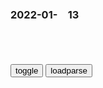 ### 2022-01-　13

```note
```

<table id="tbc" style="white-space:pre-wrap">
</table>
<button onclick="toggleb()">toggle</button>
<button onclick="loadparse()">loadparse</button>
<br>
<!-- 🌸<br>🍅-　-🍑<hr>🍀 -->
<pre>
<textarea rows="30" cols="100" style="display: none" id="tar">

<font size="2"><b>
总统当得太窝囊！拜登玩不过特朗普想掀桌子，欲修改投票z度</b></font><br>
https://mbd.baidu.com/newspage/data/landingsuper?context=%7B%22nid%22%3A%22news_10107901365926518500%22%7D&n_type=-1&p_from=-1

<font size="1" style="color:#DCDCDC"><b>2022/1/13 下午10:30:00</b></font><br>

<font size="2"><b>
为什么是特朗普崇拜普j，而不是普j崇拜特朗普？</b></font><br>
https://baijiahao.baidu.com/s?id=1646712931595720760&wfr=spider&for=pc

<font size="1" style="color:#DCDCDC"><b>2022/1/13 下午10:29:40</b></font><br>

<font size="2"><b>
宋神宗为何感叹：“快意事做不得一件”？此话又被谁怒怼了回去？_章惇</b></font><br>
https://www.sohu.com/a/388357699_719098

<font size="1" style="color:#DCDCDC"><b>2022/1/13 下午10:33:02</b></font><br>

<font size="2"><b>
被误读的宋朝：空谈“法治” 专z程度远高于h唐 _文化_腾讯网</b></font><br>
https://cul.qq.com/a/20140516/031122.htm

<font size="1" style="color:#DCDCDC"><b>2022/1/13 下午10:35:10</b></font><br>

天才王子，赤字gj振兴术。
https://i0.hdslb.com/bfs/feed-admin/2b52df4ddce006514a2186e2f5152d638a45053a.png
https://i0.hdslb.com/bfs/feed-admin/2b52df4ddce006514a2186e2f5152d638a45053a.png@880w_388h_1c_95q.jpg

<font size="2"><b>
第二代卫生纸加热器_哔哩哔哩_bilibili</b></font><br>
https://www.bilibili.com/video/BV12R4y1g7bB

https://i1.hdslb.com/bfs/archive/352f2e072cd382e7e5aab7e3e8d2f824b3c08242.jpg
https://i1.hdslb.com/bfs/archive/352f2e072cd382e7e5aab7e3e8d2f824b3c08242.jpg@640w_400h_100Q_1c.webp
https://boss.hdslb.com/videoshotpvhdboss/483454848_66782b-0001.jpg

<font size="1" style="color:#DCDCDC"><b>2022/1/13 下午9:29:50</b></font><br>

<font size="2"><b>
zg龙翻译成英语是loong，为什么仍然有人翻译成西方龙dragon呢？ - 知乎</b></font><br>
https://www.zhihu.com/question/30269139

<font size="1" style="color:#DCDCDC"><b>2022/1/13 下午10:18:26</b></font><br>

<font size="2"><b>
zg龙叫"Loong", 有可能误解为英文Loon；是懒蛋、笨蛋的意思_老麦_新浪博客</b></font><br>
http://blog.sina.com.cn/s/blog_49e1b4ec010006ki.html

<font size="1" style="color:#DCDCDC"><b>2022/1/13 下午10:18:32</b></font><br>

<font size="2"><b>
精神患者暴踹扫地男孩十几脚，小伙不顾危险，英勇上前打跑患者,社会,民生,好看视频</b></font><br>
https://haokan.baidu.com/v?vid=9521800951594170361&sfrom=baidu-feed

<font size="1" style="color:#DCDCDC"><b>2022/1/13 下午9:22:22</b></font><br>

<font size="2"><b>
1942年，苏联女学生们用爱情歌曲，为年轻的战士们送行,历史,zg历史,好看视频</b></font><br>
https://haokan.baidu.com/v?vid=15472812539222846365&sfrom=baidu-feed

<font size="1" style="color:#DCDCDC"><b>2022/1/13 下午3:09:32</b></font><br>

<font size="2"><b>
解f战争：5个发动起义的gmd省主席，后来怎么样了？|陶峙岳|董其武|绥远_网易订阅</b></font><br>
https://www.163.com/dy/article/GTHLD97P0542OQ27.html

gmdd裁z府的z策越来越不得人心，很多关心rm、拥有大局观的gmdg员投入我们zgrm解f军的怀抱，为zg的解f事业做出了卓越贡献。

这五位发动起义的gmd省主席都曾
身居要职，但是他们并没有一意孤行，而是在正确的时间做出了正确的选择。虽然曾经走过弯路，但是他们最终走在了正确的道路上。

<font size="1" style="color:#DCDCDC"><b>2022/1/13 下午2:54:37</b></font><br>

<font size="2"><b>
解f战争中，g军起义的5位陆军二级上将都是谁？建g后结局怎样_腾讯新闻</b></font><br>
https://new.qq.com/rain/a/20211225A00V1Q00

<font size="1" style="color:#DCDCDC"><b>2022/1/13 下午2:55:09</b></font><br>

<font size="2"><b>
解f战争中一千多g军将领起义，最重要的，成就最高的就是这几位</b></font><br>
https://baijiahao.baidu.com/s?id=1714385430716759503&wfr=spider&for=pc

<font size="1" style="color:#DCDCDC"><b>2022/1/13 下午2:55:30</b></font><br>

<font size="2"><b>
揭密：解f战争zggmd军队的“起义、投诚和投降”如何界定|郑洞g_网易订阅</b></font><br>
https://www.163.com/dy/article/GJ4FMFS90535AF0T.html

有地下关系策f、或主动通过地下关系接洽的才被定为起义，如果军中有地下d员l导的则更不必说了，
没有这些关系，在没有发生严重战斗时，经过协议放下武器接受解f军改编的，可以视为投诚；如果打得你死我活以后，只能是投降了。

吴化w的起义，他曾经在抗日战争中叛变成为伪军，日本投降后被gmd收编，解f战争中又来个起义，按z策所部被改编为三野第35军，居然还是第一个冲进南j占领“伪总统府”的部队。

<font size="1" style="color:#DCDCDC"><b>2022/1/13 下午2:55:45</b></font><br>

<font size="2"><b>
神秘孤儿院，竟是人肉农场，没人能活过12岁,动漫,日本动漫,好看视频</b></font><br>
https://haokan.baidu.com/v?vid=11717597780237849762&sfrom=baidu-feed

<font size="1" style="color:#DCDCDC"><b>2022/1/13 下午1:46:39</b></font><br>

<font size="2"><b>
这8国因拖欠会费失去联合国大会投票q！</b></font><br>
https://mbd.baidu.com/newspage/data/landingsuper?context=%7B%22nid%22%3A%22news_9978312903781064028%22%7D&n_type=-1&p_from=-1

<font size="1" style="color:#DCDCDC"><b>2022/1/13 下午1:36:08</b></font><br>

<font size="2"><b>
《历史的天空》：这四个令人细思极恐的细节，揭露人性的“阴暗”</b></font><br>
https://mbd.baidu.com/newspage/data/landingsuper?context=%7B%22nid%22%3A%22news_8959653794811447710%22%7D&n_type=-1&p_from=-1

你简直是个土匪
https://pic.rmb.bdstatic.com/bjh/down/8ae722db4068e13f88ca69773987d4fd.jpeg

我无产但是不流氓
https://pic.rmb.bdstatic.com/bjh/down/66066c87990002b4e11e44fb9f94465f.jpeg

<font size="1" style="color:#DCDCDC"><b>2022/1/13 上午11:27:05</b></font><br>

<font size="2"><b>
人类活在真实世界中的几率有多大？马斯克：不到十亿分之一</b></font><br>
https://mbd.baidu.com/newspage/data/landingsuper?context=%7B%22nid%22%3A%22news_9146221865560570161%22%7D&n_type=-1&p_from=-1

十七世纪时期，法国哲学家、坐标之父笛卡尔，历史上已知的第一个认为我们活在虚幻中的人。他认为眼前的一切都是一个“恶魔”在操控，我们被这个恶魔无孔不入地支配着。

马斯克提到，我们都认为人工智能是人类发明出来的程序，可是有没有人想过，人工智能不是人类主动发明出来的，他和历史上那些杰出的个体一样，是设计者借人类之手推出的角色。

尼克·波斯特罗姆
教授
在论文中写到，我们的世界就是由程序编写的，我们编写程序只不过是在重复这个行为。

<font size="1" style="color:#DCDCDC"><b>2022/1/13 上午10:29:05</b></font><br>

<font size="2"><b>
美媒：疫情让美国退休人数激增，主要是未上大学老年白人女性群体</b></font><br>
https://mbd.baidu.com/newspage/data/landingsuper?context=%7B%22nid%22%3A%22news_9728750517739155777%22%7D&n_type=-1&p_from=-1

<font size="1" style="color:#DCDCDC"><b>2022/1/13 上午10:20:09</b></font><br>

<font size="2"><b>
“绝对的奇迹！”美国一载有婴儿的医疗直升机坠毁，机上全员幸存</b></font><br>
https://mbd.baidu.com/newspage/data/landingsuper?context=%7B%22nid%22%3A%22news_9738426769894576680%22%7D&n_type=1&p_from=3

<font size="1" style="color:#DCDCDC"><b>2022/1/13 上午10:20:24</b></font><br>

</textarea>
</pre>
<!-- 🍀<br>🍑-　-🍅<hr>🌸 -->

```tip
```

<script src="https://cdn.jsdelivr.net/npm/jquery@3.5.1/dist/jquery.min.js"></script>

<link rel="stylesheet" href="https://cdn.jsdelivr.net/gh/fancyapps/fancybox@3.5.7/dist/jquery.fancybox.min.css" />
<script src="https://cdn.jsdelivr.net/gh/fancyapps/fancybox@3.5.7/dist/jquery.fancybox.min.js"></script>

<script type="text/javascript">

var __urlRegex = /(\b(https?|ftp|file):\/\/[-A-Z0-9+&@#\/%?=~_|!:,.;]*[-A-Z0-9+&@#\/%=~_|])/ig;
var __imgRegex = /\.(?:jpe?g|gif|png|webp)$/i;

loadparse();

function parseURL($string){

    var exp = __urlRegex;
    return $string.replace(exp,function(match){
            __imgRegex.lastIndex=0;
            if(__imgRegex.test(match)){
                return '<a data-fancybox="gallery" href="' + match.replace("/p=700", "")
                 + '"><img src="' + match.replace("/p=700", "/p=160x200")+'" width="64"></a>';
            }
            else{
                return '<a href="' + match + '" target="_blank">' + match + '</a>';
            }
        }
    );
}

function loadparse() {
  tbc.innerHTML = parseURL(tar.value);
}

function toggleb() {
  var x = document.getElementById("tar");
  if (x.style.display === "none") {
    x.style.display = "";
  } else {
    x.style.display = "none";
  }
}

</script>

